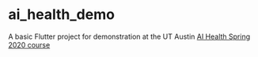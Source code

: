 # ai_health_demo

A basic Flutter project for demonstration at the UT Austin [AI Health Spring 2020 course](https://yingding.ischool.utexas.edu/INF385TAIHealthSpring2020.html)
